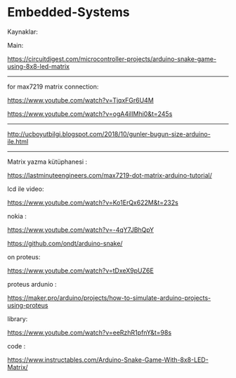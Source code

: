 # Embedded-Systems


Kaynaklar:

Main:

https://circuitdigest.com/microcontroller-projects/arduino-snake-game-using-8x8-led-matrix

--------------------------------------------------------------

for max7219 matrix connection:

https://www.youtube.com/watch?v=TjqxFGr6U4M

https://www.youtube.com/watch?v=ogA4ilIMhi0&t=245s

--------------------------------------------------------------

http://ucboyutbilgi.blogspot.com/2018/10/gunler-bugun-size-arduino-ile.html

--------------------------------------------------------------
Matrix yazma kütüphanesi : 

https://lastminuteengineers.com/max7219-dot-matrix-arduino-tutorial/

lcd ile video:

https://www.youtube.com/watch?v=Ko1ErQx622M&t=232s

nokia :

https://www.youtube.com/watch?v=-4qY7JBhQpY

https://github.com/ondt/arduino-snake/

on proteus:

https://www.youtube.com/watch?v=tDxeX9pUZ6E

proteus ardunio :

https://maker.pro/arduino/projects/how-to-simulate-arduino-projects-using-proteus

library: 

https://www.youtube.com/watch?v=eeRzhR1pfnY&t=98s

code : 

https://www.instructables.com/Arduino-Snake-Game-With-8x8-LED-Matrix/

